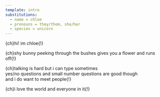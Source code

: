 ```yaml
---
template: intro
substitutions:
  - name = chloe
  - pronouns = they/them, she/her
  - species = unicorn
---
```


{ch}hi! im chloe{!}

{ch}shy bunny peeking through the bushes gives you a flower and runs off{!}

{ch}talking is hard but i can type sometimes <br /> yes/no questions and small number questions are good though <br /> and i do want to meet people{!}

{ch}i love the world and everyone in it{!}